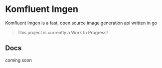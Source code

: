 # Komfluent Imgen

Komfluent Imgen is a fast, open source image generation api written in go

> This project is currently a Work In Progress!

## Docs

coming soon
